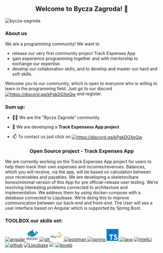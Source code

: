 ## <h2 align="center"> Welcome to Bycza Zagroda! 👋</h2>

<p align="left"> <img src="https://komarev.com/ghpvc/?username=bycza-zagroda&label=Profile%20views&color=0e75b6&style=flat" alt="bycza-zagroda" /> </p>


<!-- **Here are some ideas to get you started:**

🙋‍♀️ A short introduction - what is your organization all about?
🌈 Contribution guidelines - how can the community get involved?
👩‍💻 Useful resources - where can the community find your docs? Is there anything else the community should know?
🍿 Fun facts - what does your team eat for breakfast?
🧙 Remember, you can do mighty things with the power of [Markdown](https://docs.github.com/github/writing-on-github/getting-started-with-writing-and-formatting-on-github/basic-writing-and-formatting-syntax) -->

 
### About us
We are a programming community! We want to
- release our very first community project Track Expenses App
- gain experience programming together and with mentorship to exchange our expertise.
- develop our collaboration skills, and to develop and master our hard and soft skills.

Welcome you to our community, which is open to everyone who is willing to learn in the programming field. Just go to our discord <a href="https://discord.gg/https://discord.gg/kPgkDGXeQw" target="blank"><img align="center" src="https://raw.githubusercontent.com/rahuldkjain/github-profile-readme-generator/master/src/images/icons/Social/discord.svg" alt="https://discord.gg/kPgkDGXeQw" height="30" width="40" /></a> and register.

### Sum up:
- 🙋‍♀️ We are the "Bycza Zagroda” community
<!-- - 👨‍💻 All of our projects are available at [https://github.com/bycza-zagroda](https://github.com/bycza-zagroda) -->

- 💬 We are developing a **Track Expensess App project**

- 📫 To contact us just click on <a href="https://discord.gg/https://discord.gg/kPgkDGXeQw" target="blank"><img align="center" src="https://raw.githubusercontent.com/rahuldkjain/github-profile-readme-generator/master/src/images/icons/Social/discord.svg" alt="https://discord.gg/kPgkDGXeQw" height="40" width="50" /></a>

<!-- <h3 align="left">Connect with us:
<a href="https://discord.gg/https://discord.gg/kPgkDGXeQw" target="blank"><img align="center" src="https://raw.githubusercontent.com/rahuldkjain/github-profile-readme-generator/master/src/images/icons/Social/discord.svg" alt="https://discord.gg/kPgkDGXeQw" height="40" width="50" /></a>
</h3> -->
<!-- - **https://discord.gg/kPgkDGXeQw** -->

<h3 align="center"> Open Source project - Track Expenses App</h3>

We are currently working on the Track Expenses App project for users to help them track their own expenses and incomes/revenues. Balances, which you will receive, via the app, will be based on calculation between your receivables and payables. We are developing a skeleton/bare bones/minimal version of this App for pre official-release user testing. We’re resolving interesting problems connected to architecture and implementation. We address them by using docker-compose with a database connected to Liquibase. We’re doing this to improve communication between our back-end and front-end. The User will see a user interface based on Angular which is supported by Spring Boot. 
<!-- 💬 Ask us about the Track Expenses App project click on and sign up here -->

<h3 align="left">TOOLBOX our skills set:</h3>

<p> 
<a href="https://angular.io" target="_blank" rel="noreferrer"> <img src="https://angular.io/assets/images/logos/angular/angular.svg" alt="angular" width="40" height="40"/> </a> 
<a href="https://www.docker.com/" target="_blank" rel="noreferrer"> <img src="https://raw.githubusercontent.com/devicons/devicon/master/icons/docker/docker-original-wordmark.svg" alt="docker" width="40" height="40"/> </a> 
<a href="https://git-scm.com/" target="_blank" rel="noreferrer"> <img src="https://www.vectorlogo.zone/logos/git-scm/git-scm-icon.svg" alt="git" width="40" height="40"/> </a> 
<a href="https://www.mysql.com/" target="_blank" rel="noreferrer"> <img src="https://raw.githubusercontent.com/devicons/devicon/master/icons/mysql/mysql-original-wordmark.svg" alt="mysql" width="40" height="40"/> </a> 
<a href="https://postman.com" target="_blank" rel="noreferrer"> <img src="https://www.vectorlogo.zone/logos/getpostman/getpostman-icon.svg" alt="postman" width="40" height="40"/> </a> 
<a href="https://spring.io/" target="_blank" rel="noreferrer"> <img src="https://www.vectorlogo.zone/logos/springio/springio-icon.svg" alt="spring" width="40" height="40"/> </a> 
<a href="https://www.typescriptlang.org/" target="_blank" rel="noreferrer"> <img src="https://raw.githubusercontent.com/devicons/devicon/master/icons/typescript/typescript-original.svg" alt="typescript" width="40" height="40"/> </a> 
<a href="https://www.java.com" target="_blank" rel="noreferrer"><img src="https://www.vectorlogo.zone/logos/java/java-icon.svg" width="40" height="40" alt="java"></a>
<a href="https://www.jetbrains.com/idea/" target="_blank" rel="noreferrer"><img src="https://resources.jetbrains.com/storage/products/company/brand/logos/IntelliJ_IDEA_icon.svg" width="40" height="40" alt="IntelliJ" /></a>
<a href="https://github.com/" target="_blank" rel="noreferrer"><img src="https://www.vectorlogo.zone/logos/github/github-icon.svg" width="40" height="40" alt="github"/></a>
<a href="https://www.liquibase.org/" target="_blank" rel="noreferrer"><img src="https://avatars.githubusercontent.com/u/438548?s=40&v=4" width="40" height="40" alt="Liquibase"/></a>
<a href="https://seohost.pl/"><img src="https://scontent-waw1-1.xx.fbcdn.net/v/t39.30808-6/291820635_554973776072570_7626130337002586506_n.jpg?_nc_cat=105&ccb=1-7&_nc_sid=09cbfe&_nc_ohc=KozE-_HYdUUAX_jMUQ2&_nc_ht=scontent-waw1-1.xx&oh=00_AfAC9HUZrFr970pnrZLUk7FGbKL0nlOrhhbqUkzq69sxhw&oe=64000216" height="40"/></a>
<a href="https://www.koyeb.com/"><img src="https://raw.githubusercontent.com/simple-icons/simple-icons/master/icons/koyeb.svg" alt="koyeb" height="30" /></a>
</p>

